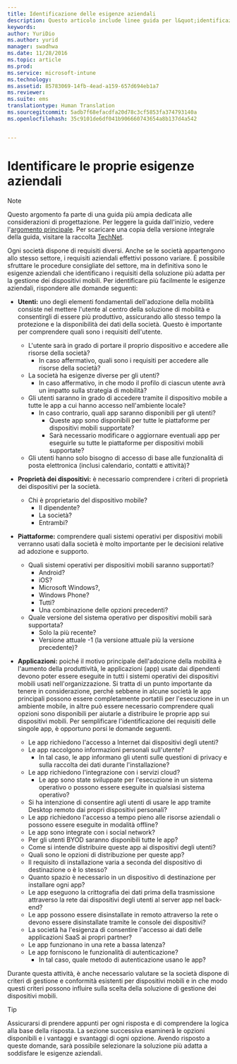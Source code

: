 ```yaml
---
title: Identificazione delle esigenze aziendali
description: Questo articolo include linee guida per l&quot;identificazione di esigenze aziendali necessarie per giustificare l&quot;adozione della gestione di dispositivi mobili.
keywords: 
author: YuriDio
ms.author: yurid
manager: swadhwa
ms.date: 11/28/2016
ms.topic: article
ms.prod: 
ms.service: microsoft-intune
ms.technology: 
ms.assetid: 85783069-14fb-4ead-a159-657d694eb1a7
ms.reviewer: 
ms.suite: ems
translationtype: Human Translation
ms.sourcegitcommit: 5adb7f68efacdfa20d78c3cf5853fa374793140a
ms.openlocfilehash: 35c9101de6df041b906660743654a8b137d4a542


---
```


# <a name="identify-your-business-needs"></a>Identificare le proprie esigenze aziendali

>[!NOTE]
>Questo argomento fa parte di una guida più ampia dedicata alle considerazioni di progettazione. Per leggere la guida dall'inizio, vedere l'[argomento principale](mdm-design-considerations-guide.md). Per scaricare una copia della versione integrale della guida, visitare la raccolta [TechNet](https://gallery.technet.microsoft.com/Mobile-Device-Management-7d401582).

Ogni società dispone di requisiti diversi. Anche se le società appartengono allo stesso settore, i requisiti aziendali effettivi possono variare. È possibile sfruttare le procedure consigliate del settore, ma in definitiva sono le esigenze aziendali che identificano i requisiti della soluzione più adatta per la gestione dei dispositivi mobili.
Per identificare più facilmente le esigenze aziendali, rispondere alle domande seguenti:

- **Utenti:** uno degli elementi fondamentali dell'adozione della mobilità consiste nel mettere l'utente al centro della soluzione di mobilità e consentirgli di essere più produttivo, assicurando allo stesso tempo la protezione e la disponibilità dei dati della società. Questo è importante per comprendere quali sono i requisiti dell'utente.
    - L'utente sarà in grado di portare il proprio dispositivo e accedere alle risorse della società?
        - In caso affermativo, quali sono i requisiti per accedere alle risorse della società?
    - La società ha esigenze diverse per gli utenti?
        - In caso affermativo, in che modo il profilo di ciascun utente avrà un impatto sulla strategia di mobilità?
    - Gli utenti saranno in grado di accedere tramite il dispositivo mobile a tutte le app a cui hanno accesso nell'ambiente locale?
        - In caso contrario, quali app saranno disponibili per gli utenti?
            - Queste app sono disponibili per tutte le piattaforme per dispositivi mobili supportate?
            - Sarà necessario modificare o aggiornare eventuali app per eseguirle su tutte le piattaforme per dispositivi mobili supportate?
    - Gli utenti hanno solo bisogno di accesso di base alle funzionalità di posta elettronica (inclusi calendario, contatti e attività)?

- **Proprietà dei dispositivi:** è necessario comprendere i criteri di proprietà dei dispositivi per la società.
    - Chi è proprietario del dispositivo mobile?
        - Il dipendente?
        - La società?  
        - Entrambi?
- **Piattaforme:** comprendere quali sistemi operativi per dispositivi mobili verranno usati dalla società è molto importante per le decisioni relative ad adozione e supporto.
    - Quali sistemi operativi per dispositivi mobili saranno supportati?
        - Android?
        - iOS?
        - Microsoft Windows?,
        - Windows Phone?
        - Tutti?
        - Una combinazione delle opzioni precedenti?
    - Quale versione del sistema operativo per dispositivi mobili sarà supportata?
        - Solo la più recente?
        - Versione attuale -1 (la versione attuale più la versione precedente)?
- **Applicazioni:** poiché il motivo principale dell'adozione della mobilità è l'aumento della produttività, le applicazioni (app) usate dai dipendenti devono poter essere eseguite in tutti i sistemi operativi dei dispositivi mobili usati nell'organizzazione. Si tratta di un punto importante da tenere in considerazione, perché sebbene in alcune società le app principali possono essere completamente portatili per l'esecuzione in un ambiente mobile, in altre può essere necessario comprendere quali opzioni sono disponibili per aiutarle a distribuire le proprie app sui dispositivi mobili. Per semplificare l'identificazione dei requisiti delle singole app, è opportuno porsi le domande seguenti.
    - Le app richiedono l'accesso a Internet dai dispositivi degli utenti?
    - Le app raccolgono informazioni personali sull'utente?
        - In tal caso, le app informano gli utenti sulle questioni di privacy e sulla raccolta dei dati durante l'installazione?
    - Le app richiedono l'integrazione con i servizi cloud?
        - Le app sono state sviluppate per l'esecuzione in un sistema operativo o possono essere eseguite in qualsiasi sistema operativo?
    - Si ha intenzione di consentire agli utenti di usare le app tramite Desktop remoto dai propri dispositivi personali?
    - Le app richiedono l'accesso a tempo pieno alle risorse aziendali o possono essere eseguite in modalità offline?
    - Le app sono integrate con i social network?
    - Per gli utenti BYOD saranno disponibili tutte le app?
    - Come si intende distribuire queste app ai dispositivi degli utenti?
    - Quali sono le opzioni di distribuzione per queste app?
    - Il requisito di installazione varia a seconda del dispositivo di destinazione o è lo stesso?
    - Quanto spazio è necessario in un dispositivo di destinazione per installare ogni app?
    - Le app eseguono la crittografia dei dati prima della trasmissione attraverso la rete dai dispositivi degli utenti al server app nel back-end?
    - Le app possono essere disinstallate in remoto attraverso la rete o devono essere disinstallate tramite le console dei dispositivi?
    - La società ha l'esigenza di consentire l'accesso ai dati delle applicazioni SaaS ai propri partner?
    - Le app funzionano in una rete a bassa latenza?
    - Le app forniscono le funzionalità di autenticazione?
        - In tal caso, quale metodo di autenticazione usano le app?

Durante questa attività, è anche necessario valutare se la società dispone di criteri di gestione e conformità esistenti per dispositivi mobili e in che modo questi criteri possono influire sulla scelta della soluzione di gestione dei dispositivi mobili.

>[!TIP]
> Assicurarsi di prendere appunti per ogni risposta e di comprendere la logica alla base della risposta. La sezione successiva esaminerà le opzioni disponibili e i vantaggi e svantaggi di ogni opzione.  Avendo risposto a queste domande, sarà possibile selezionare la soluzione più adatta a soddisfare le esigenze aziendali.



<!--HONumber=Nov16_HO4-->


